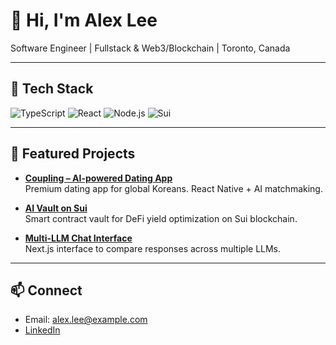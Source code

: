 # 👋 Hi, I'm Alex Lee  

Software Engineer | Fullstack & Web3/Blockchain | Toronto, Canada  

---

## 🚀 Tech Stack
![TypeScript](https://img.shields.io/badge/TypeScript-3178c6?logo=typescript&logoColor=white)
![React](https://img.shields.io/badge/React-61DAFB?logo=react&logoColor=black)
![Node.js](https://img.shields.io/badge/Node.js-339933?logo=node.js&logoColor=white)
![Sui](https://img.shields.io/badge/Sui-Blockchain-blue)

---

## 📂 Featured Projects
- [**Coupling – AI-powered Dating App**](https://github.com/alex-mj-lee/coupling)  
  Premium dating app for global Koreans. React Native + AI matchmaking.  

- [**AI Vault on Sui**](https://github.com/alex-mj-lee/ai-vault)  
  Smart contract vault for DeFi yield optimization on Sui blockchain.  

- [**Multi-LLM Chat Interface**](https://github.com/alex-mj-lee/multi-llm-chat)  
  Next.js interface to compare responses across multiple LLMs.  

---

## 📫 Connect
- Email: alex.lee@example.com  
- [LinkedIn](https://linkedin.com/in/alex-mj-lee)

